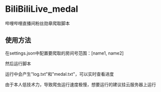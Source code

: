 # BiliBiliLive_medal
哔哩哔哩直播间粉丝勋章爬取脚本
## 使用方法
在settings.json中配置要爬取的房间号范围：[name1, name2]

然后运行脚本

运行中会产生"log.txt"和"medal.txt"，可以实时查看进度

由于本人低技术力，导致爬虫运行速度极慢，想要运行的建议挂云服务器上运行
